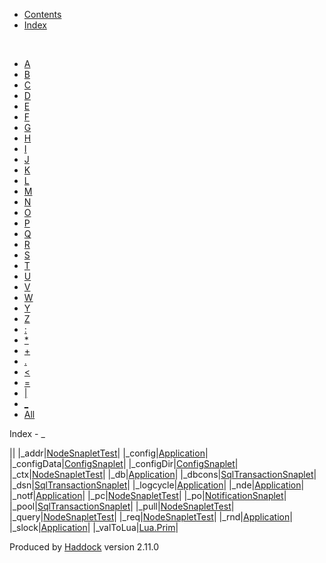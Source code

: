 -   [Contents](index.html)
-   [Index](doc-index.html)

 

-   [A](doc-index-A.html)
-   [B](doc-index-B.html)
-   [C](doc-index-C.html)
-   [D](doc-index-D.html)
-   [E](doc-index-E.html)
-   [F](doc-index-F.html)
-   [G](doc-index-G.html)
-   [H](doc-index-H.html)
-   [I](doc-index-I.html)
-   [J](doc-index-J.html)
-   [K](doc-index-K.html)
-   [L](doc-index-L.html)
-   [M](doc-index-M.html)
-   [N](doc-index-N.html)
-   [O](doc-index-O.html)
-   [P](doc-index-P.html)
-   [Q](doc-index-Q.html)
-   [R](doc-index-R.html)
-   [S](doc-index-S.html)
-   [T](doc-index-T.html)
-   [U](doc-index-U.html)
-   [V](doc-index-V.html)
-   [W](doc-index-W.html)
-   [Y](doc-index-Y.html)
-   [Z](doc-index-Z.html)
-   [:](doc-index-58.html)
-   [\*](doc-index-42.html)
-   [+](doc-index-43.html)
-   [.](doc-index-46.html)
-   [\<](doc-index-60.html)
-   [=](doc-index-61.html)
-   [|](doc-index-124.html)
-   [\_](doc-index-95.html)
-   [All](doc-index-All.html)

Index - \_

||
|\_addr|[NodeSnapletTest](NodeSnapletTest.html#v:_addr)|
|\_config|[Application](Application.html#v:_config)|
|\_configData|[ConfigSnaplet](ConfigSnaplet.html#v:_configData)|
|\_configDir|[ConfigSnaplet](ConfigSnaplet.html#v:_configDir)|
|\_ctx|[NodeSnapletTest](NodeSnapletTest.html#v:_ctx)|
|\_db|[Application](Application.html#v:_db)|
|\_dbcons|[SqlTransactionSnaplet](SqlTransactionSnaplet.html#v:_dbcons)|
|\_dsn|[SqlTransactionSnaplet](SqlTransactionSnaplet.html#v:_dsn)|
|\_logcycle|[Application](Application.html#v:_logcycle)|
|\_nde|[Application](Application.html#v:_nde)|
|\_notf|[Application](Application.html#v:_notf)|
|\_pc|[NodeSnapletTest](NodeSnapletTest.html#v:_pc)|
|\_po|[NotificationSnaplet](NotificationSnaplet.html#v:_po)|
|\_pool|[SqlTransactionSnaplet](SqlTransactionSnaplet.html#v:_pool)|
|\_pull|[NodeSnapletTest](NodeSnapletTest.html#v:_pull)|
|\_query|[NodeSnapletTest](NodeSnapletTest.html#v:_query)|
|\_req|[NodeSnapletTest](NodeSnapletTest.html#v:_req)|
|\_rnd|[Application](Application.html#v:_rnd)|
|\_slock|[Application](Application.html#v:_slock)|
|\_valToLua|[Lua.Prim](Lua-Prim.html#v:_valToLua)|

Produced by [Haddock](http://www.haskell.org/haddock/) version 2.11.0
